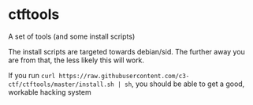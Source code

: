 # ctftools
A set of tools (and some install scripts)

The install scripts are targeted towards debian/sid. The further away you are from that, the less likely this will work.

If you run `curl https://raw.githubusercontent.com/c3-ctf/ctftools/master/install.sh | sh`, you should be able to get a good, workable hacking system
